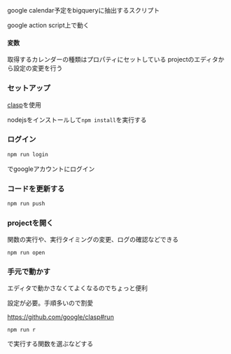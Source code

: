 google calendar予定をbigqueryに抽出するスクリプト

google action script上で動く
#### 変数

取得するカレンダーの種類はプロパティにセットしている
projectのエディタから設定の変更を行う

### セットアップ

[clasp](https://github.com/google/clasp)を使用

nodejsをインストールして`npm install`を実行する

### ログイン

```sh
npm run login
```

でgoogleアカウントにログイン


### コードを更新する

```sh
npm run push
```

### projectを開く

関数の実行や、実行タイミングの変更、ログの確認などできる

```
npm run open
```

### 手元で動かす

エディタで動かさなくてよくなるのでちょっと便利

設定が必要。手順多いので割愛

 https://github.com/google/clasp#run

```
npm run r
```

で実行する関数を選ぶなどする
